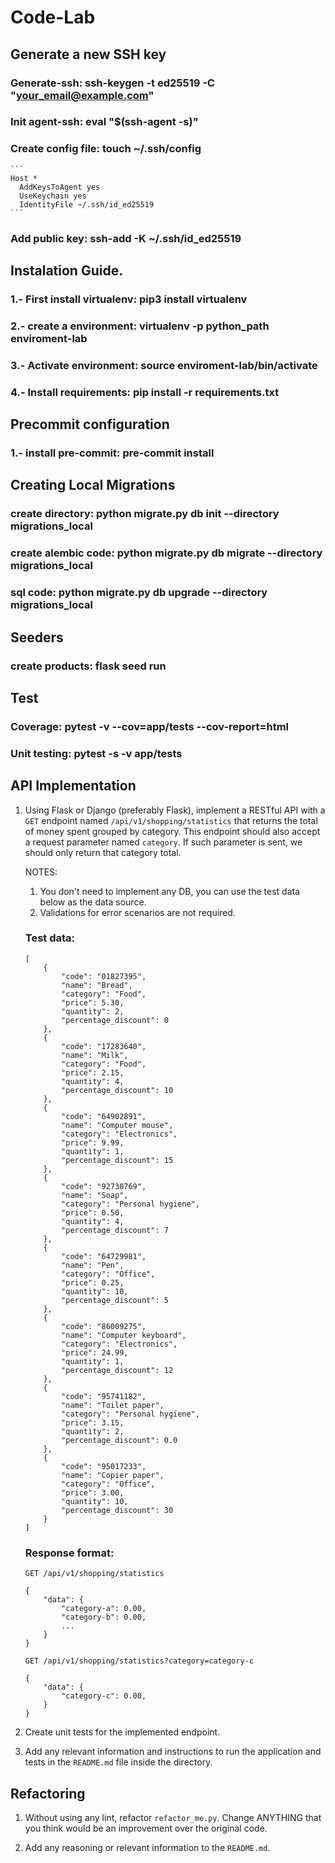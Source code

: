 # Code-Lab 

## Generate a new SSH key
### Generate-ssh: ssh-keygen -t ed25519 -C "your_email@example.com"
### Init agent-ssh: eval "$(ssh-agent -s)"
### Create config file: touch ~/.ssh/config
    ```
    Host *
      AddKeysToAgent yes
      UseKeychain yes
      IdentityFile ~/.ssh/id_ed25519
    ```

### Add public key: ssh-add -K ~/.ssh/id_ed25519
    
## Instalation Guide.

### 1.- First install virtualenv: pip3 install virtualenv

### 2.- create a environment: virtualenv -p python_path enviroment-lab

### 3.- Activate environment: source enviroment-lab/bin/activate

### 4.- Install requirements: pip install -r requirements.txt

## Precommit configuration

### 1.- install pre-commit: pre-commit install

## Creating Local Migrations

### create directory: python migrate.py db init --directory migrations_local
### create alembic code: python migrate.py db migrate --directory migrations_local
### sql code: python migrate.py db upgrade --directory migrations_local

## Seeders

### create products: flask seed run

## Test

### Coverage: pytest -v --cov=app/tests --cov-report=html
### Unit testing: pytest -s -v app/tests

## API Implementation

1. Using Flask or Django (preferably Flask), implement a RESTful API with a `GET` endpoint named `/api/v1/shopping/statistics` that returns the total of money spent grouped by category. This endpoint should also accept a request parameter named `category`. If such parameter is sent, we should only return that category total.

    NOTES:
    1. You don't need to implement any DB, you can use the test data below as the data source.
    2. Validations for error scenarios are not required.

    ### Test data:
    ```
    [
        {
            "code": "01827395",
            "name": "Bread",
            "category": "Food",
            "price": 5.30,
            "quantity": 2,
            "percentage_discount": 0
        },
        {
            "code": "17283640",
            "name": "Milk",
            "category": "Food",
            "price": 2.15,
            "quantity": 4,
            "percentage_discount": 10
        },
        {
            "code": "64902891",
            "name": "Computer mouse",
            "category": "Electronics",
            "price": 9.99,
            "quantity": 1,
            "percentage_discount": 15
        },
        {
            "code": "92730769",
            "name": "Soap",
            "category": "Personal hygiene",
            "price": 0.50,
            "quantity": 4,
            "percentage_discount": 7
        },
        {
            "code": "64729981",
            "name": "Pen",
            "category": "Office",
            "price": 0.25,
            "quantity": 10,
            "percentage_discount": 5
        },
        {
            "code": "86009275",
            "name": "Computer keyboard",
            "category": "Electronics",
            "price": 24.99,
            "quantity": 1,
            "percentage_discount": 12
        },
        {
            "code": "95741182",
            "name": "Toilet paper",
            "category": "Personal hygiene",
            "price": 3.15,
            "quantity": 2,
            "percentage_discount": 0.0
        },
        {
            "code": "95017233",
            "name": "Copier paper",
            "category": "Office",
            "price": 3.00,
            "quantity": 10,
            "percentage_discount": 30
        }
    ]
    ```

    ### Response format:
    ```
    GET /api/v1/shopping/statistics

    {
        "data": {
            "category-a": 0.00,
            "category-b": 0.00,
            ...
        }
    }
    ```

    ```
    GET /api/v1/shopping/statistics?category=category-c

    {
        "data": {
            "category-c": 0.00,
        }
    }
    ```

2. Create unit tests for the implemented endpoint.

3. Add any relevant information and instructions to run the application and tests in the `README.md` file inside the directory.

## Refactoring

1. Without using any lint, refactor `refactor_me.py`. Change ANYTHING that you think would be an improvement over the original code.

2. Add any reasoning or relevant information to the `README.md`.